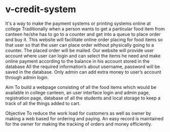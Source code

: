 # v-credit-system
It's a way to make the payment systems or printing systems online at college
Traditionally when a person wants to get a particular food item from canteen he/she has to go to a counter and get into a queue to place order and buy it.
This website will facilitate online order placing for food items so that user so that the user can place order without physically going to a counter. The placed order will be mailed.
Our website will provide user account where user can login and can select the items he need and make online payment according to the balance in his account stored in the database
All the required information’s about username, password will be saved in the database. Only admin can add extra money to user’s account through admin login.

Aim
To build a webpage consisting of all the food items which would    be available in college canteen, an user interface login and admin page, registration page, database of all the students and local storage to keep a track of all the things added to cart.


Objective
To reduce the work load for customers as well as owner by making a web based for ordering and paying. An easy record is maintained for the owner for making the tracking of orders and money efficiently. 

